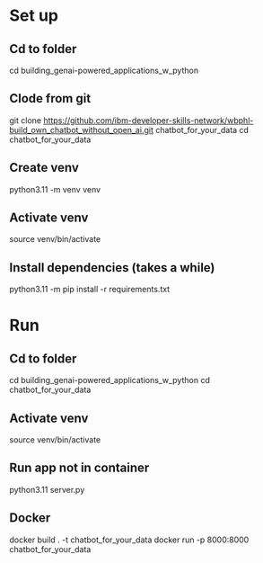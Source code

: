 # Set up

## Cd to folder
cd building_genai-powered_applications_w_python

## Clode from git
git clone https://github.com/ibm-developer-skills-network/wbphl-build_own_chatbot_without_open_ai.git chatbot_for_your_data
cd chatbot_for_your_data

## Create venv
python3.11 -m venv venv

## Activate venv
source venv/bin/activate

## Install dependencies (takes a while)
python3.11 -m pip install -r requirements.txt

# Run

## Cd to folder
cd building_genai-powered_applications_w_python
cd chatbot_for_your_data

## Activate venv
source venv/bin/activate

## Run app not in container
python3.11 server.py

## Docker
docker build . -t chatbot_for_your_data
docker run -p 8000:8000 chatbot_for_your_data
